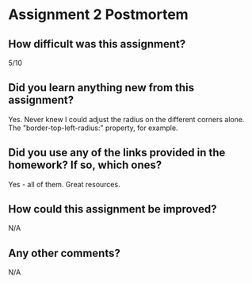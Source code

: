 # Assignment 2 Postmortem

## How difficult was this assignment?

5/10

## Did you learn anything new from this assignment?

Yes. Never knew I could adjust the radius on the different corners alone. The "border-top-left-radius:" property, for example.

## Did you use any of the links provided in the homework? If so, which ones?

Yes - all of them. Great resources.

## How could this assignment be improved?

N/A

## Any other comments?

N/A